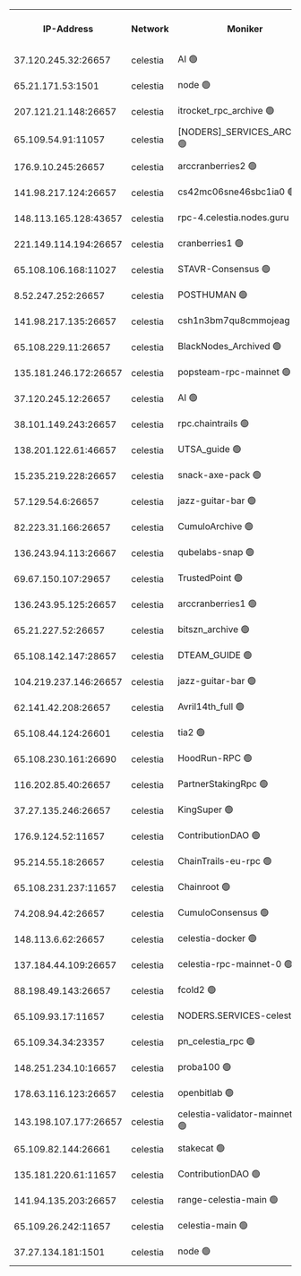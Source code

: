 


<table><tr><th>IP-Address</th><th>Network</th><th>Moniker</th><th>Latest Block Height</th><th>Earliest Block Height</th><th>Catching Up</th><th>Tx Index</th><th>Voting Power</th><th>Version</th><th>Scan Time</th></tr><tr><td>37.120.245.32:26657</td><td>celestia</td><td>AI 🟢</td><td>3314354</td><td>1</td><td>False</td><td>off</td><td>0</td><td>3.1.1</td><td>2025-01-01T00:30:07.427215580UTC</td></tr><tr><td>65.21.171.53:1501</td><td>celestia</td><td>node 🟢</td><td>3314354</td><td>1</td><td>False</td><td>on</td><td>0</td><td>3.2.0</td><td>2025-01-01T00:30:07.973400687UTC</td></tr><tr><td>207.121.21.148:26657</td><td>celestia</td><td>itrocket_rpc_archive 🟢</td><td>3314359</td><td>1</td><td>False</td><td>on</td><td>0</td><td>3.2.0</td><td>2025-01-01T00:30:35.461338813UTC</td></tr><tr><td>65.109.54.91:11057</td><td>celestia</td><td>[NODERS]_SERVICES_ARCHIVE 🟢</td><td>3314365</td><td>1</td><td>False</td><td>on</td><td>0</td><td>3.2.0</td><td>2025-01-01T00:31:07.045627637UTC</td></tr><tr><td>176.9.10.245:26657</td><td>celestia</td><td>arccranberries2 🟢</td><td>3314369</td><td>1</td><td>False</td><td>on</td><td>0</td><td>3.2.0</td><td>2025-01-01T00:31:30.446895607UTC</td></tr><tr><td>141.98.217.124:26657</td><td>celestia</td><td>cs42mc06sne46sbc1ia0 🟢</td><td>3314370</td><td>1</td><td>False</td><td>on</td><td>0</td><td>3.2.0</td><td>2025-01-01T00:31:31.432068823UTC</td></tr><tr><td>148.113.165.128:43657</td><td>celestia</td><td>rpc-4.celestia.nodes.guru 🟢</td><td>3314373</td><td>1</td><td>False</td><td>on</td><td>0</td><td>3.2.0</td><td>2025-01-01T00:31:50.910871991UTC</td></tr><tr><td>221.149.114.194:26657</td><td>celestia</td><td>cranberries1 🟢</td><td>3314375</td><td>1</td><td>False</td><td>on</td><td>0</td><td>3.2.0</td><td>2025-01-01T00:32:00.778702499UTC</td></tr><tr><td>65.108.106.168:11027</td><td>celestia</td><td>STAVR-Consensus 🟢</td><td>3314376</td><td>1</td><td>False</td><td>off</td><td>0</td><td>3.2.0</td><td>2025-01-01T00:32:03.356100645UTC</td></tr><tr><td>8.52.247.252:26657</td><td>celestia</td><td>POSTHUMAN 🟢</td><td>3314383</td><td>1</td><td>False</td><td>on</td><td>0</td><td>3.2.0</td><td>2025-01-01T00:32:45.403711139UTC</td></tr><tr><td>141.98.217.135:26657</td><td>celestia</td><td>csh1n3bm7qu8cmmojeag 🟢</td><td>3314384</td><td>1</td><td>False</td><td>on</td><td>0</td><td>3.2.0</td><td>2025-01-01T00:32:45.916108819UTC</td></tr><tr><td>65.108.229.11:26657</td><td>celestia</td><td>BlackNodes_Archived 🟢</td><td>3314384</td><td>1</td><td>False</td><td>on</td><td>0</td><td>3.1.1</td><td>2025-01-01T00:32:51.057907065UTC</td></tr><tr><td>135.181.246.172:26657</td><td>celestia</td><td>popsteam-rpc-mainnet 🟢</td><td>3314392</td><td>1</td><td>False</td><td>on</td><td>0</td><td>3.2.0</td><td>2025-01-01T00:33:30.663304598UTC</td></tr><tr><td>37.120.245.12:26657</td><td>celestia</td><td>AI 🟢</td><td>3314393</td><td>1</td><td>False</td><td>off</td><td>0</td><td>3.1.1</td><td>2025-01-01T00:33:37.339072551UTC</td></tr><tr><td>38.101.149.243:26657</td><td>celestia</td><td>rpc.chaintrails 🟢</td><td>3314394</td><td>1</td><td>False</td><td>on</td><td>0</td><td>3.2.0</td><td>2025-01-01T00:33:43.369392329UTC</td></tr><tr><td>138.201.122.61:46657</td><td>celestia</td><td>UTSA_guide 🟢</td><td>3314400</td><td>1</td><td>False</td><td>on</td><td>0</td><td>3.2.0</td><td>2025-01-01T00:34:13.290657940UTC</td></tr><tr><td>15.235.219.228:26657</td><td>celestia</td><td>snack-axe-pack 🟢</td><td>3314400</td><td>1</td><td>False</td><td>off</td><td>0</td><td>3.1.1</td><td>2025-01-01T00:34:14.389721599UTC</td></tr><tr><td>57.129.54.6:26657</td><td>celestia</td><td>jazz-guitar-bar 🟢</td><td>3314402</td><td>1</td><td>False</td><td>off</td><td>0</td><td>3.1.1</td><td>2025-01-01T00:34:25.056535181UTC</td></tr><tr><td>82.223.31.166:26657</td><td>celestia</td><td>CumuloArchive 🟢</td><td>3314403</td><td>1</td><td>False</td><td>on</td><td>0</td><td>3.2.0</td><td>2025-01-01T00:34:29.754854760UTC</td></tr><tr><td>136.243.94.113:26667</td><td>celestia</td><td>qubelabs-snap 🟢</td><td>3314407</td><td>1</td><td>False</td><td>on</td><td>0</td><td>3.2.0</td><td>2025-01-01T00:34:51.211194045UTC</td></tr><tr><td>69.67.150.107:29657</td><td>celestia</td><td>TrustedPoint 🟢</td><td>3314409</td><td>1</td><td>False</td><td>on</td><td>0</td><td>3.2.0</td><td>2025-01-01T00:35:04.396080878UTC</td></tr><tr><td>136.243.95.125:26657</td><td>celestia</td><td>arccranberries1 🟢</td><td>3314417</td><td>1</td><td>False</td><td>on</td><td>0</td><td>3.2.0</td><td>2025-01-01T00:35:44.360163975UTC</td></tr><tr><td>65.21.227.52:26657</td><td>celestia</td><td>bitszn_archive 🟢</td><td>3314418</td><td>1</td><td>False</td><td>on</td><td>0</td><td>3.0.2</td><td>2025-01-01T00:35:49.385351514UTC</td></tr><tr><td>65.108.142.147:28657</td><td>celestia</td><td>DTEAM_GUIDE 🟢</td><td>3314425</td><td>1</td><td>False</td><td>on</td><td>0</td><td>3.2.0</td><td>2025-01-01T00:36:29.717344223UTC</td></tr><tr><td>104.219.237.146:26657</td><td>celestia</td><td>jazz-guitar-bar 🟢</td><td>3314427</td><td>1</td><td>False</td><td>off</td><td>0</td><td>3.1.1</td><td>2025-01-01T00:36:41.383075290UTC</td></tr><tr><td>62.141.42.208:26657</td><td>celestia</td><td>Avril14th_full 🟢</td><td>3314432</td><td>1</td><td>False</td><td>on</td><td>0</td><td>3.2.0</td><td>2025-01-01T00:37:08.638753757UTC</td></tr><tr><td>65.108.44.124:26601</td><td>celestia</td><td>tia2 🟢</td><td>2371494</td><td>339581</td><td>False</td><td>on</td><td>0</td><td>1.3.0</td><td>2025-01-01T00:30:16.716299942UTC</td></tr><tr><td>65.108.230.161:26690</td><td>celestia</td><td>HoodRun-RPC 🟢</td><td>2371494</td><td>1537165</td><td>False</td><td>off</td><td>0</td><td>1.9.0</td><td>2025-01-01T00:36:38.492962586UTC</td></tr><tr><td>116.202.85.40:26657</td><td>celestia</td><td>PartnerStakingRpc 🟢</td><td>2371494</td><td>1588231</td><td>False</td><td>on</td><td>0</td><td>1.9.0</td><td>2025-01-01T00:30:19.084228156UTC</td></tr><tr><td>37.27.135.246:26657</td><td>celestia</td><td>KingSuper 🟢</td><td>2371494</td><td>1814358</td><td>False</td><td>off</td><td>0</td><td>1.3.0</td><td>2025-01-01T00:31:13.652408812UTC</td></tr><tr><td>176.9.124.52:11657</td><td>celestia</td><td>ContributionDAO 🟢</td><td>3314417</td><td>2419178</td><td>False</td><td>on</td><td>0</td><td>3.1.1</td><td>2025-01-01T00:35:46.801163094UTC</td></tr><tr><td>95.214.55.18:26657</td><td>celestia</td><td>ChainTrails-eu-rpc 🟢</td><td>3314432</td><td>2832001</td><td>False</td><td>on</td><td>0</td><td>3.2.0</td><td>2025-01-01T00:37:09.149884865UTC</td></tr><tr><td>65.108.231.237:11657</td><td>celestia</td><td>Chainroot 🟢</td><td>3314369</td><td>2868575</td><td>False</td><td>on</td><td>0</td><td>3.2.0</td><td>2025-01-01T00:31:31.037679652UTC</td></tr><tr><td>74.208.94.42:26657</td><td>celestia</td><td>CumuloConsensus 🟢</td><td>3314376</td><td>2913001</td><td>False</td><td>on</td><td>0</td><td>3.2.0</td><td>2025-01-01T00:32:04.258191978UTC</td></tr><tr><td>148.113.6.62:26657</td><td>celestia</td><td>celestia-docker 🟢</td><td>3314395</td><td>2935501</td><td>False</td><td>off</td><td>0</td><td>3.0.2</td><td>2025-01-01T00:33:48.421647186UTC</td></tr><tr><td>137.184.44.109:26657</td><td>celestia</td><td>celestia-rpc-mainnet-0 🟢</td><td>3314397</td><td>3052501</td><td>False</td><td>on</td><td>0</td><td>3.2.0</td><td>2025-01-01T00:33:58.388914107UTC</td></tr><tr><td>88.198.49.143:26657</td><td>celestia</td><td>fcold2 🟢</td><td>3314394</td><td>3174774</td><td>False</td><td>on</td><td>0</td><td>3.2.0</td><td>2025-01-01T00:33:42.184842898UTC</td></tr><tr><td>65.109.93.17:11657</td><td>celestia</td><td>NODERS.SERVICES-celestia 🟢</td><td>3314397</td><td>3188251</td><td>False</td><td>on</td><td>0</td><td>3.2.0</td><td>2025-01-01T00:33:58.922471120UTC</td></tr><tr><td>65.109.34.34:23357</td><td>celestia</td><td>pn_celestia_rpc 🟢</td><td>3314392</td><td>3193431</td><td>False</td><td>on</td><td>0</td><td>3.2.0</td><td>2025-01-01T00:33:30.027282772UTC</td></tr><tr><td>148.251.234.10:16657</td><td>celestia</td><td>proba100 🟢</td><td>3314382</td><td>3197687</td><td>False</td><td>off</td><td>0</td><td>3.2.0</td><td>2025-01-01T00:32:38.290074721UTC</td></tr><tr><td>178.63.116.123:26657</td><td>celestia</td><td>openbitlab 🟢</td><td>3314358</td><td>3270205</td><td>False</td><td>on</td><td>0</td><td>3.1.1</td><td>2025-01-01T00:30:28.120521964UTC</td></tr><tr><td>143.198.107.177:26657</td><td>celestia</td><td>celestia-validator-mainnet-1 🟢</td><td>3314397</td><td>3283501</td><td>False</td><td>off</td><td>0</td><td>3.2.0</td><td>2025-01-01T00:34:02.510900897UTC</td></tr><tr><td>65.109.82.144:26661</td><td>celestia</td><td>stakecat 🟢</td><td>3314397</td><td>3286501</td><td>False</td><td>on</td><td>0</td><td>3.0.2</td><td>2025-01-01T00:33:57.273019135UTC</td></tr><tr><td>135.181.220.61:11657</td><td>celestia</td><td>ContributionDAO 🟢</td><td>3314384</td><td>3299043</td><td>False</td><td>off</td><td>0</td><td>3.1.1</td><td>2025-01-01T00:32:48.454917154UTC</td></tr><tr><td>141.94.135.203:26657</td><td>celestia</td><td>range-celestia-main 🟢</td><td>3314356</td><td>3306551</td><td>False</td><td>on</td><td>0</td><td>3.0.2</td><td>2025-01-01T00:30:21.478576357UTC</td></tr><tr><td>65.109.26.242:11657</td><td>celestia</td><td>celestia-main 🟢</td><td>3314403</td><td>3307241</td><td>False</td><td>on</td><td>0</td><td>3.2.0</td><td>2025-01-01T00:34:32.282500358UTC</td></tr><tr><td>37.27.134.181:1501</td><td>celestia</td><td>node 🟢</td><td>3314379</td><td>3307837</td><td>False</td><td>off</td><td>0</td><td>3.0.2</td><td>2025-01-01T00:32:23.533574402UTC</td></tr></table>